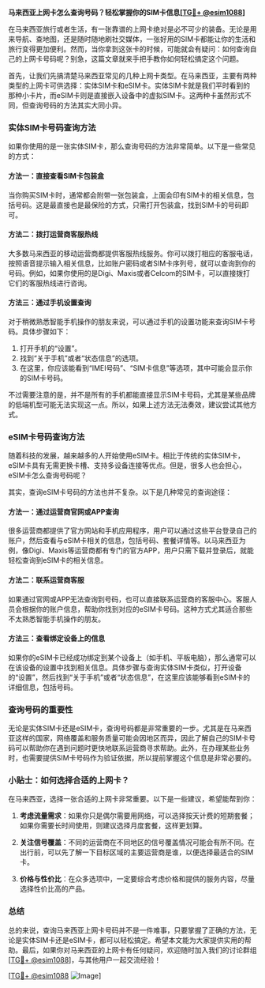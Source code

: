 **马来西亚上网卡怎么查询号码？轻松掌握你的SIM卡信息[[TG💪+ @esim1088](https://t.me/s/esim1088)]**

在马来西亚旅行或者生活，有一张靠谱的上网卡绝对是必不可少的装备。无论是用来导航、查地图，还是随时随地刷社交媒体，一张好用的SIM卡都能让你的生活和旅行变得更加便利。然而，当你拿到这张卡的时候，可能就会有疑问：如何查询自己的上网卡号码呢？别急，这篇文章就来手把手教你如何轻松搞定这个问题。

首先，让我们先搞清楚马来西亚常见的几种上网卡类型。在马来西亚，主要有两种类型的上网卡可供选择：实体SIM卡和eSIM卡。实体SIM卡就是我们平时看到的那种小卡片，而eSIM卡则是直接嵌入设备中的虚拟SIM卡。这两种卡虽然形式不同，但查询号码的方法其实大同小异。

### 实体SIM卡号码查询方法

如果你使用的是一张实体SIM卡，那么查询号码的方法非常简单。以下是一些常见的方式：

#### 方法一：直接查看SIM卡包装盒
当你购买SIM卡时，通常都会附带一张包装盒，上面会印有SIM卡的相关信息，包括号码。这是最直接也是最保险的方式，只需打开包装盒，找到SIM卡的号码即可。

#### 方法二：拨打运营商客服热线
大多数马来西亚的移动运营商都提供客服热线服务。你可以拨打相应的客服电话，按照语音提示输入相关信息，比如账户密码或者SIM卡序列号，就可以查询到你的号码。例如，如果你使用的是Digi、Maxis或者Celcom的SIM卡，可以直接拨打它们的客服热线进行咨询。

#### 方法三：通过手机设置查询
对于稍微熟悉智能手机操作的朋友来说，可以通过手机的设置功能来查询SIM卡号码。具体步骤如下：
1. 打开手机的“设置”。
2. 找到“关于手机”或者“状态信息”的选项。
3. 在这里，你应该能看到“IMEI号码”、“SIM卡信息”等选项，其中可能会显示你的SIM卡号码。

不过需要注意的是，并不是所有的手机都能直接显示SIM卡号码，尤其是某些品牌的低端机型可能无法实现这一点。所以，如果上述方法无法奏效，建议尝试其他方式。

### eSIM卡号码查询方法

随着科技的发展，越来越多的人开始使用eSIM卡。相比于传统的实体SIM卡，eSIM卡具有无需更换卡槽、支持多设备连接等优点。但是，很多人也会担心，eSIM卡怎么查询号码呢？

其实，查询eSIM卡号码的方法也并不复杂。以下是几种常见的查询途径：

#### 方法一：通过运营商官网或APP查询
很多运营商都提供了官方网站和手机应用程序，用户可以通过这些平台登录自己的账户，然后查看与eSIM卡相关的信息，包括号码、套餐详情等。以马来西亚为例，像Digi、Maxis等运营商都有专门的官方APP，用户只需下载并登录后，就能轻松查询到eSIM卡的相关信息。

#### 方法二：联系运营商客服
如果通过官网或APP无法查询到号码，也可以直接联系运营商的客服中心。客服人员会根据你的账户信息，帮助你找到对应的eSIM卡号码。这种方式尤其适合那些不太熟悉智能手机操作的朋友。

#### 方法三：查看绑定设备上的信息
如果你的eSIM卡已经成功绑定到某个设备上（如手机、平板电脑），那么通常可以在该设备的设置中找到相关信息。具体步骤与查询实体SIM卡类似，打开设备的“设置”，然后找到“关于手机”或者“状态信息”，在这里应该能够看到eSIM卡的详细信息，包括号码。

### 查询号码的重要性

无论是实体SIM卡还是eSIM卡，查询号码都是非常重要的一步。尤其是在马来西亚这样的国家，网络覆盖和服务质量可能会因地区而异，因此了解自己的SIM卡号码可以帮助你在遇到问题时更快地联系运营商寻求帮助。此外，在办理某些业务时，也需要提供SIM卡号码作为验证依据，所以提前掌握这个信息是非常必要的。

### 小贴士：如何选择合适的上网卡？

在马来西亚，选择一张合适的上网卡非常重要。以下是一些建议，希望能帮到你：

1. **考虑流量需求**：如果你只是偶尔需要用网络，可以选择按天计费的短期套餐；如果你需要长时间使用，则建议选择月度套餐，这样更划算。
   
2. **关注信号覆盖**：不同的运营商在不同地区的信号覆盖情况可能会有所不同。在出行前，可以先了解一下目标区域的主要运营商是谁，以便选择最适合的SIM卡。

3. **价格与性价比**：在众多选项中，一定要综合考虑价格和提供的服务内容，尽量选择性价比高的产品。

### 总结

总的来说，查询马来西亚上网卡号码并不是一件难事，只要掌握了正确的方法，无论是实体SIM卡还是eSIM卡，都可以轻松搞定。希望本文能为大家提供实用的帮助。最后，如果你对马来西亚的上网卡有任何疑问，欢迎随时加入我们的讨论群组[[TG💪+ @esim1088](https://t.me/s/esim1088)]，与其他用户一起交流经验！

[[TG💪+ @esim1088](https://t.me/s/esim1088) ![Image](https://i.postimg.cc/4NQfJmqS/Snipaste-2025-05-13-00-14-12.png)]